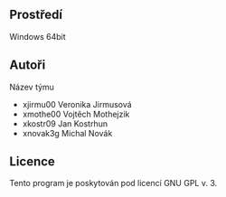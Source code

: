 Prostředí
---------

Windows 64bit

Autoři
------

Název týmu
- xjirmu00 Veronika Jirmusová
- xmothe00 Vojtěch Mothejzik 
- xkostr09 Jan Kostrhun
- xnovak3g Michal Novák 

Licence
-------

Tento program je poskytován pod licencí GNU GPL v. 3.
